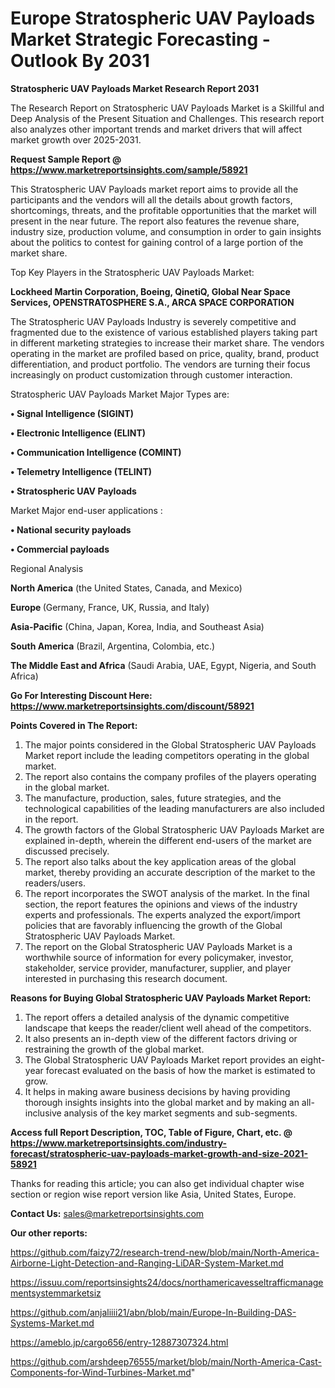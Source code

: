 # Europe Stratospheric UAV Payloads Market Strategic Forecasting - Outlook By 2031

<strong>Stratospheric UAV Payloads Market Research Report 2031</strong>

The Research Report on Stratospheric UAV Payloads Market is a Skillful and Deep Analysis of the Present Situation and Challenges. This research report also analyzes other important trends and market drivers that will affect market growth over 2025-2031.

<strong>Request Sample Report @ <a href=https://www.marketreportsinsights.com/sample/58921>https://www.marketreportsinsights.com/sample/58921</a></strong>

This Stratospheric UAV Payloads market report aims to provide all the participants and the vendors will all the details about growth factors, shortcomings, threats, and the profitable opportunities that the market will present in the near future. The report also features the revenue share, industry size, production volume, and consumption in order to gain insights about the politics to contest for gaining control of a large portion of the market share.

Top Key Players in the Stratospheric UAV Payloads Market:

<strong>Lockheed Martin Corporation, Boeing, QinetiQ, Global Near Space Services, OPENSTRATOSPHERE S.A., ARCA SPACE CORPORATION</strong>

The Stratospheric UAV Payloads Industry is severely competitive and fragmented due to the existence of various established players taking part in different marketing strategies to increase their market share. The vendors operating in the market are profiled based on price, quality, brand, product differentiation, and product portfolio. The vendors are turning their focus increasingly on product customization through customer interaction.

Stratospheric UAV Payloads Market Major Types are:

<strong>• Signal Intelligence (SIGINT)

• Electronic Intelligence (ELINT)

• Communication Intelligence (COMINT)

• Telemetry Intelligence (TELINT)

• Stratospheric UAV Payloads</strong>

Market Major end-user applications :

<strong>• National security payloads

• Commercial payloads</strong>

Regional Analysis

</u><strong><b>North America</b></strong> (the United States, Canada, and Mexico)

<strong><b>Europe </b></strong>(Germany, France, UK, Russia, and Italy)

<strong><b>Asia-Pacific</b></strong> (China, Japan, Korea, India, and Southeast Asia)

<strong><b>South America</b></strong> (Brazil, Argentina, Colombia, etc.)

<strong><b>The Middle East and Africa</b></strong> (Saudi Arabia, UAE, Egypt, Nigeria, and South Africa)

<strong>Go For Interesting Discount Here: <a href=https://www.marketreportsinsights.com/discount/58921>https://www.marketreportsinsights.com/discount/58921</a></strong>

<strong>Points Covered in The Report:</strong>
<ol>
  <li>The major points considered in the Global Stratospheric UAV Payloads Market report include the leading competitors operating in the global market.</li>
  <li>The report also contains the company profiles of the players operating in the global market.</li>
  <li>The manufacture, production, sales, future strategies, and the technological capabilities of the leading manufacturers are also included in the report.</li>
  <li>The growth factors of the Global Stratospheric UAV Payloads Market are explained in-depth, wherein the different end-users of the market are discussed precisely.</li>
  <li>The report also talks about the key application areas of the global market, thereby providing an accurate description of the market to the readers/users.</li>
  <li>The report incorporates the SWOT analysis of the market. In the final section, the report features the opinions and views of the industry experts and professionals. The experts analyzed the export/import policies that are favorably influencing the growth of the Global Stratospheric UAV Payloads Market.</li>
  <li>The report on the Global Stratospheric UAV Payloads Market is a worthwhile source of information for every policymaker, investor, stakeholder, service provider, manufacturer, supplier, and player interested in purchasing this research document.</li>
</ol>
<strong>Reasons for Buying Global Stratospheric UAV Payloads Market Report:</strong>

<ol>
  <li>The report offers a detailed analysis of the dynamic competitive landscape that keeps the reader/client well ahead of the competitors.</li>
  <li>It also presents an in-depth view of the different factors driving or restraining the growth of the global market.</li>
  <li>The Global Stratospheric UAV Payloads Market report provides an eight-year forecast evaluated on the basis of how the market is estimated to grow.</li>
  <li>It helps in making aware business decisions by having providing thorough insights insights into the global market and by making an all-inclusive analysis of the key market segments and sub-segments.</li>
</ol>
<strong>Access full Report Description, TOC, Table of Figure, Chart, etc. @ <a href=https://www.marketreportsinsights.com/industry-forecast/stratospheric-uav-payloads-market-growth-and-size-2021-58921>https://www.marketreportsinsights.com/industry-forecast/stratospheric-uav-payloads-market-growth-and-size-2021-58921</a></strong>


Thanks for reading this article; you can also get individual chapter wise section or region wise report version like Asia, United States, Europe.

<strong>Contact Us:</strong>
sales@marketreportsinsights.com

<strong>Our other reports:</strong>

<a href=https://github.com/faizy72/research-trend-new/blob/main/North-America-Airborne-Light-Detection-and-Ranging-LiDAR-System-Market.md>https://github.com/faizy72/research-trend-new/blob/main/North-America-Airborne-Light-Detection-and-Ranging-LiDAR-System-Market.md</a>

<a href=https://issuu.com/reportsinsights24/docs/northamericavesseltrafficmanagementsystemmarketsiz>https://issuu.com/reportsinsights24/docs/northamericavesseltrafficmanagementsystemmarketsiz</a>

<a href=https://github.com/anjaliiii21/abn/blob/main/Europe-In-Building-DAS-Systems-Market.md>https://github.com/anjaliiii21/abn/blob/main/Europe-In-Building-DAS-Systems-Market.md</a>

<a href=https://ameblo.jp/cargo656/entry-12887307324.html>https://ameblo.jp/cargo656/entry-12887307324.html</a>

<a href=https://github.com/arshdeep76555/market/blob/main/North-America-Cast-Components-for-Wind-Turbines-Market.md>https://github.com/arshdeep76555/market/blob/main/North-America-Cast-Components-for-Wind-Turbines-Market.md</a>"
